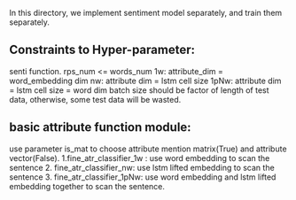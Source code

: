 In this directory, we implement sentiment model separately, and train them separately.

## Constraints to Hyper-parameter:
senti function. rps_num <= words_num
1w: attribute_dim = word_embedding dim
nw: attribute dim = lstm cell size
1pNw: attribute dim = lstm cell size = word dim
batch size should be factor of length of test data, otherwise, some test data will be wasted.

## basic attribute function module:
use parameter is_mat to choose attribute mention matrix(True) and attribute vector(False).
1.fine_atr_classifier_1w : use word embedding to scan the sentence
2. fine_atr_classifier_nw: use lstm lifted embedding to scan the sentence
3. fine_atr_classifier_1pNw: use word embedding and lstm lifted embedding together to scan the sentence.

